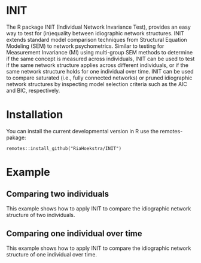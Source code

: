 # INIT

The R package INIT (Individual Network Invariance Test), provides an easy way to test for (in)equality between idiographic network structures. INIT extends standard model comparison techniques from Structural Equation Modeling (SEM) to network psychometrics. Similar to testing for Measurement Invariance (MI) using multi-group SEM methods to determine if the same concept is measured across individuals, INIT can be used to test if the same network structure applies across different individuals, or if the same network structure holds for one individual over time. INIT can be used to compare saturated (i.e., fully connected networks) or pruned idiographic network structures by inspecting model selection criteria such as the AIC and BIC, respectively.

# Installation 

You can install the current developmental version in R use the remotes-pakage:

```
remotes::install_github("RiaHoekstra/INIT")
```

# Example

## Comparing two individuals

This example shows how to apply INIT to compare the idiographic network structure of two individuals. 

## Comparing one individual over time 

This example shows how to apply INIT to compare the idiographic network structure of one individual over time.  
